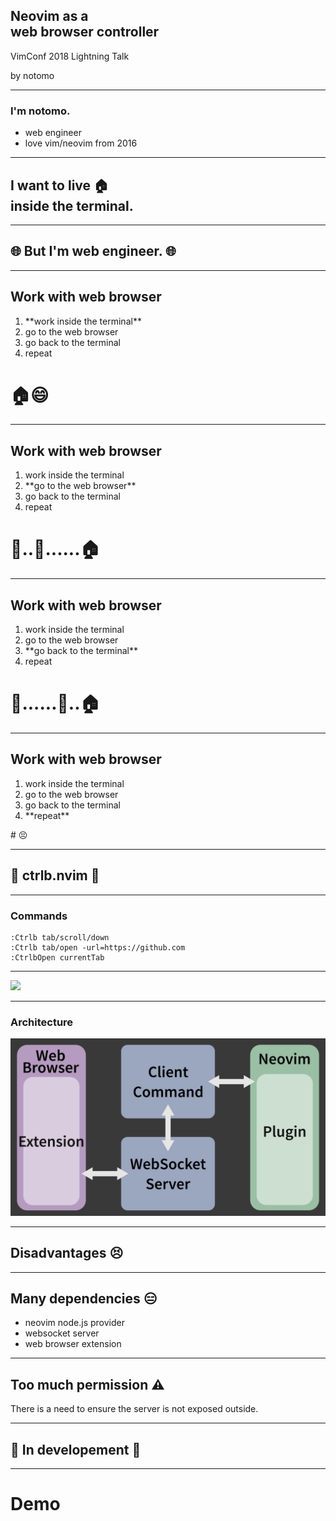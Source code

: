 ## Neovim as a <br>web browser controller

<p class="title-footer">VimConf 2018 Lightning Talk</p>
<p class="title-footer">by notomo</p>

---

### I'm <span class="pink">n</span>otomo.

- <span class="list-element">web engineer</span>
- <span class="list-element">love vim/neovim from 2016</span>

---

## I want to live 🏠<br>inside the terminal<span class="dot">.</span>

---

## <span class="text-overflow-center">🌐 But I'm web engineer<span class="dot">.</span> 🌐</span>

---

## Work with web browser

<ol>
    <li class="list-element">**work inside the terminal**</li>
    <li class="list-element inactive">go to the web browser</li>
    <li class="list-element inactive">go back to the terminal</li>
    <li class="list-element inactive">repeat</li>
</ol>

# 🏠😄

---

## Work with web browser

<ol>
    <li class="list-element inactive">work inside the terminal</li>
    <li class="list-element">**go to the web browser**</li>
    <li class="list-element inactive">go back to the terminal</li>
    <li class="list-element inactive">repeat</li>
</ol>

# 🏢..🚃......🏠

---

## Work with web browser

<ol>
    <li class="list-element inactive">work inside the terminal</li>
    <li class="list-element inactive">go to the web browser</li>
    <li class="list-element">**go back to the terminal**</li>
    <li class="list-element inactive">repeat</li>
</ol>

# 🏢......🚃..🏠

---

## Work with web browser

<ol>
    <li class="list-element inactive">work inside the terminal</li>
    <li class="list-element inactive">go to the web browser</li>
    <li class="list-element inactive">go back to the terminal</li>
    <li class="list-element">**repeat**</li>
</ol>
# 😣

---

## 🎉 ctrlb.nvim 🎉

---

### Commands

```text
:Ctrlb tab/scroll/down
:Ctrlb tab/open -url=https://github.com
:CtrlbOpen currentTab
```

---

<img src="https://raw.github.com/wiki/notomo/ctrlb.nvim/images/demo.gif">

---

### Architecture
<img src="image/architecture.png">

---

## Disadvantages 😣

---

## <span class="text-overflow-center">Many dependencies 😑</span>

- <span class="list-element">neovim node.js provider</span>
- <span class="list-element">websocket server</span>
- <span class="list-element">web browser extension</span>

---

## <span class="text-overflow-center">Too much permission <span class="warning">&#x26a0;</span></span>

<span class="warning-text">
    <span class="warning-line left">There is a need to ensure</span>
    <span class="warning-line">the server is not exposed outside.</span>
</span>

---

## <span class="text-overflow-center">🚧 In developement 🚧</span>

---

# Demo

